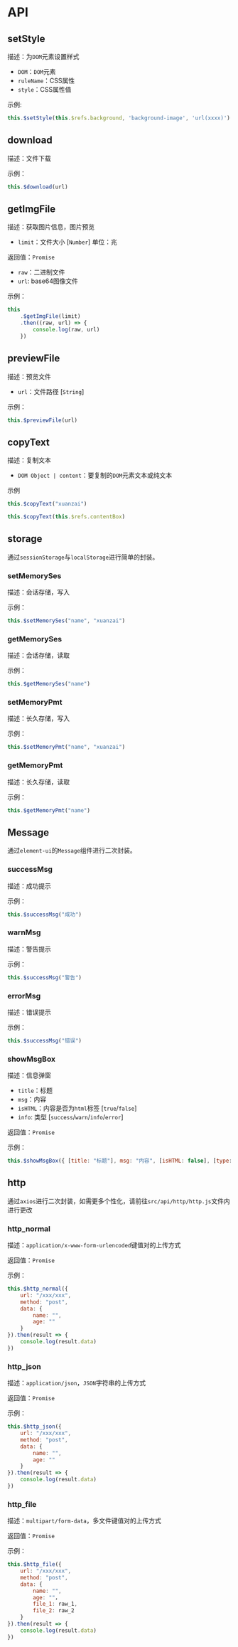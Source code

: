 # API

## setStyle

描述：为`DOM`元素设置样式

+ `DOM`：`DOM`元素
+ `ruleName`：CSS属性
+ `style`：CSS属性值

示例:
```js
this.$setStyle(this.$refs.background, 'background-image', 'url(xxxx)')
```


## download

描述：文件下载

示例：
```js
this.$download(url)
```

##  getImgFile

描述：获取图片信息，图片预览

+ `limit`：文件大小 [`Number`] 单位：兆

返回值：`Promise`

+ `raw`：二进制文件
+ `url`: base64图像文件

示例：
```js
this
	.$getImgFile(limit)
	.then((raw, url) => {
		console.log(raw, url)
	})
```

## previewFile

描述：预览文件

+ `url`：文件路径 [`String`]

示例：
```js
this.$previewFile(url)
```

## copyText

描述：复制文本

+ `DOM Object | content`：要复制的`DOM`元素文本或纯文本

示例
```js
this.$copyText("xuanzai")

this.$copyText(this.$refs.contentBox)
```

## storage

通过`sessionStorage`与`localStorage`进行简单的封装。

### setMemorySes

描述：会话存储，写入

示例：
```js
this.$setMemorySes("name", "xuanzai")
```

### getMemorySes

描述：会话存储，读取

示例：
```js
this.$getMemorySes("name")
```

### setMemoryPmt

描述：长久存储，写入

示例：
```js
this.$setMemoryPmt("name", "xuanzai")
```

### getMemoryPmt

描述：长久存储，读取

示例：
```js
this.$getMemoryPmt("name")
```

## Message

通过`element-ui`的`Message`组件进行二次封装。

### successMsg

描述：成功提示

示例：
```js
this.$successMsg("成功")
```

### warnMsg

描述：警告提示

示例：
```js
this.$successMsg("警告")
```

### errorMsg

描述：错误提示

示例：
```js
this.$successMsg("错误")
```

### showMsgBox

描述：信息弹窗

+ `title`：标题 
+ `msg`：内容
+ `isHTML`：内容是否为`html`标签 [`true`/`false`]
+ `info`: 类型 [`success`/`warn`/`info`/`error`]

返回值：`Promise`

示例：
```js
this.$showMsgBox({ [title: "标题"], msg: "内容", [isHTML: false], [type: info] })
```

## http

通过`axios`进行二次封装，如需更多个性化，请前往`src/api/http/http.js`文件内进行更改

### http_normal

描述：`application/x-www-form-urlencoded`键值对的上传方式

返回值：`Promise`

示例：
```js
this.$http_normal({
	url: "/xxx/xxx",
	method: "post",
	data: {
		name: "",
		age: ""
	}
}).then(result => {
	console.log(result.data)
})
```

### http_json

描述：`application/json`，`JSON`字符串的上传方式

返回值：`Promise`

示例：
```js
this.$http_json({
	url: "/xxx/xxx",
	method: "post",
	data: {
		name: "",
		age: ""
	}
}).then(result => {
	console.log(result.data)
})
```

### http_file

描述：`multipart/form-data`，多文件键值对的上传方式

返回值：`Promise`

示例：
```js
this.$http_file({
	url: "/xxx/xxx",
	method: "post",
	data: {
		name: "",
		age: ""，
		file_1: raw_1,
		file_2: raw_2
	}
}).then(result => {
	console.log(result.data)
})
```